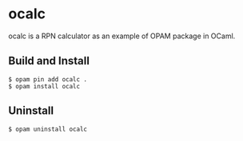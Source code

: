 # ocalc

ocalc is a RPN calculator as an example of OPAM package in OCaml.

## Build and Install

```
$ opam pin add ocalc .
$ opam install ocalc
```

## Uninstall

```
$ opam uninstall ocalc
```

